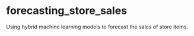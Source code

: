 # forecasting_store_sales
Using hybrid machine learning models to forecast the sales of store items. 
